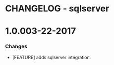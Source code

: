 # CHANGELOG - sqlserver

1.0.003-22-2017
==================

### Changes

* [FEATURE] adds sqlserver integration.
